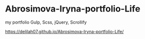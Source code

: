 # Abrosimova-Iryna-portfolio-Life
my portfolio Gulp, Scss, jQuery, Scrollify

https://delilah07.github.io/Abrosimova-Iryna-portfolio-Life/
